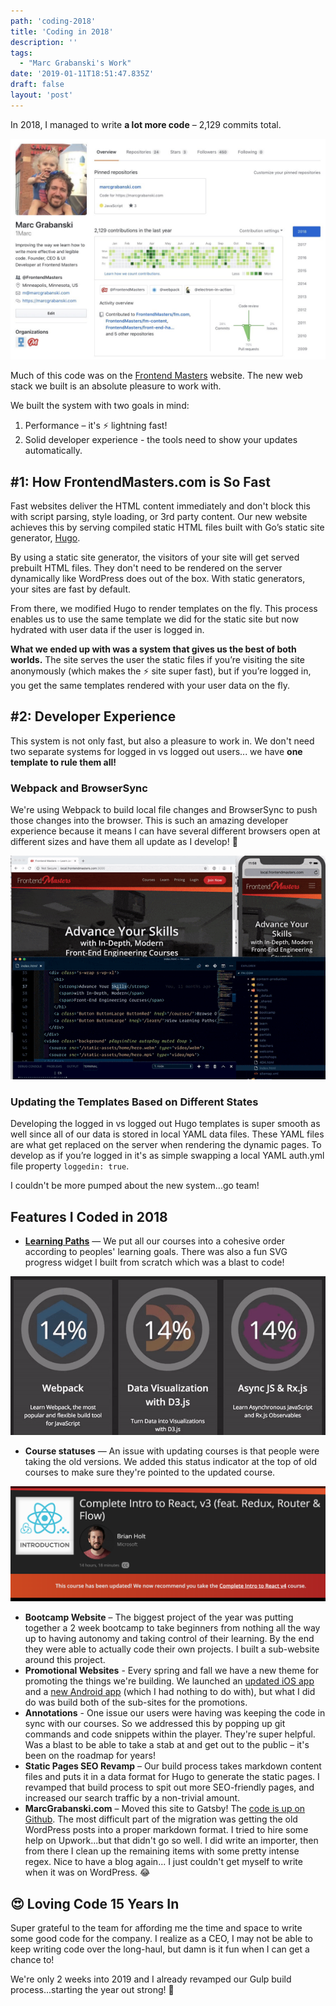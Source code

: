 ```yaml
---
path: 'coding-2018'
title: 'Coding in 2018'
description: ''
tags:
  - "Marc Grabanski's Work"
date: '2019-01-11T18:51:47.835Z'
draft: false
layout: 'post'
---
```


In 2018, I managed to write **a lot more code** – 2,129 commits total.

![Marc Grabanski's Github Profile](github-2018.jpeg)

Much of this code was on the [Frontend Masters](https://frontendmasters.com) website. The new web stack we built is an absolute pleasure to work with.

We built the system with two goals in mind:

1. Performance – it's ⚡️ lightning fast!
2. Solid developer experience - the tools need to show your updates automatically.

## #1: How FrontendMasters.com is So Fast

Fast websites deliver the HTML content immediately and don't block this with script parsing, style loading, or 3rd party content. Our new website achieves this by serving compiled static HTML files built with Go’s static site generator, [Hugo](https://gohugo.io).

By using a static site generator, the visitors of your site will get served prebuilt HTML files. They don't need to be rendered on the server dynamically like WordPress does out of the box. With static generators, your sites are fast by default.

From there, we modified Hugo to render templates on the fly. This process enables us to use the same template we did for the static site but now hydrated with user data if the user is logged in.

**What we ended up with was a system that gives us the best of both worlds.** The site serves the user the static files if you’re visiting the site anonymously (which makes the ⚡️ site super fast), but if you’re logged in, you get the same templates rendered with your user data on the fly.

## #2: Developer Experience

This system is not only fast, but also a pleasure to work in. We don't need two separate systems for logged in vs logged out users... we have **one template to rule them all!**

### Webpack and BrowserSync

We're using Webpack to build local file changes and BrowserSync to push those changes into the browser. This is such an amazing developer experience because it means I can have several different browsers open at different sizes and have them all update as I develop! 🤩

![Modern Development Experience](dev-experience.gif)

### Updating the Templates Based on Different States

Developing the logged in vs logged out Hugo templates is super smooth as well since all of our data is stored in local YAML data files. These YAML files are what get replaced on the server when rendering the dynamic pages. To develop as if you’re logged in it's as simple swapping a local YAML auth.yml file property `loggedin: true`.

I couldn't be more pumped about the new system...go team!

## Features I Coded in 2018

- [**Learning Paths**](https://frontendmasters.com/learn/) — We put all our courses into a cohesive order according to peoples' learning goals. There was also a fun SVG progress widget I built from scratch which was a blast to code!

![Learning Paths](learning-paths.gif)

- **Course statuses** — An issue with updating courses is that people were taking the old versions. We added this status indicator at the top of old courses to make sure they're pointed to the updated course.

![Course Statuses](statuses.png)

- **Bootcamp Website** – The biggest project of the year was putting together a 2 week bootcamp to take beginners from nothing all the way up to having autonomy and taking control of their learning. By the end they were able to actually code their own projects. I built a sub-website around this project.
- **Promotional Websites** - Every spring and fall we have a new theme for promoting the things we're building. We launched an [updated iOS app](https://itunes.apple.com/us/app/frontend-masters/id1383780486?ls=1&mt=8) and a [new Android app](https://play.google.com/store/apps/details?id=in.mjg.frontendmasters.store&utm_source=frontendmasters_com&pcampaignid=MKT-Other-global-all-co-prtnr-py-PartBadge-Mar2515-1) (which I had nothing to do with), but what I did do was build both of the sub-sites for the promotions.
- **Annotations** - One issue our users were having was keeping the code in sync with our courses. So we addressed this by popping up git commands and code snippets within the player. They're super helpful. Was a blast to be able to take a stab at and get out to the public – it's been on the roadmap for years!
- **Static Pages SEO Revamp** – Our build process takes markdown content files and puts it in a data format for Hugo to generate the static pages. I revamped that build process to spit out more SEO-friendly pages, and increased our search traffic by a non-trivial amount.
- **MarcGrabanski.com** – Moved this site to Gatsby! The [code is up on Github](https://github.com/1Marc/marcgrabanski.com). The most difficult part of the migration was getting the old WordPress posts into a proper markdown format. I tried to hire some help on Upwork...but that didn't go so well. I did write an importer, then from there I clean up the remaining items with some pretty intense regex. Nice to have a blog again... I just couldn't get myself to write when it was on WordPress. 😂

## 😍 Loving Code 15 Years In

Super grateful to the team for affording me the time and space to write some good code for the company. I realize as a CEO, I may not be able to keep writing code over the long-haul, but damn is it fun when I can get a chance to!

We're only 2 weeks into 2019 and I already revamped our Gulp build process...starting the year out strong! 💪

